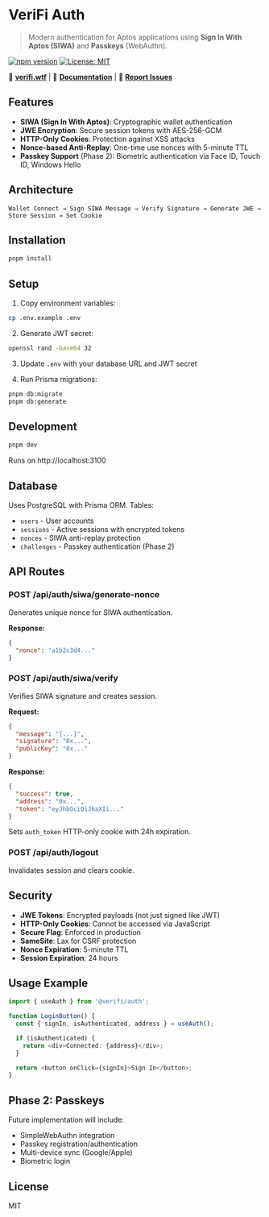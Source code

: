 # VeriFi Auth

> Modern authentication for Aptos applications using **Sign In With Aptos (SIWA)** and **Passkeys** (WebAuthn).

[![npm version](https://img.shields.io/npm/v/@verifi-sdk/auth.svg)](https://www.npmjs.com/package/@verifi-sdk/auth)
[![License: MIT](https://img.shields.io/badge/License-MIT-yellow.svg)](https://opensource.org/licenses/MIT)

🔗 **[verifi.wtf](https://verifi.wtf)** | 📖 **[Documentation](./USAGE.md)** | 🐛 **[Report Issues](https://github.com/verifi-labs/verifi-sdk/issues)**

## Features

- **SIWA (Sign In With Aptos)**: Cryptographic wallet authentication
- **JWE Encryption**: Secure session tokens with AES-256-GCM
- **HTTP-Only Cookies**: Protection against XSS attacks
- **Nonce-based Anti-Replay**: One-time use nonces with 5-minute TTL
- **Passkey Support** (Phase 2): Biometric authentication via Face ID, Touch ID, Windows Hello

## Architecture

```
Wallet Connect → Sign SIWA Message → Verify Signature → Generate JWE → Store Session → Set Cookie
```

## Installation

```bash
pnpm install
```

## Setup

1. Copy environment variables:
```bash
cp .env.example .env
```

2. Generate JWT secret:
```bash
openssl rand -base64 32
```

3. Update `.env` with your database URL and JWT secret

4. Run Prisma migrations:
```bash
pnpm db:migrate
pnpm db:generate
```

## Development

```bash
pnpm dev
```

Runs on http://localhost:3100

## Database

Uses PostgreSQL with Prisma ORM. Tables:
- `users` - User accounts
- `sessions` - Active sessions with encrypted tokens
- `nonces` - SIWA anti-replay protection
- `challenges` - Passkey authentication (Phase 2)

## API Routes

### POST /api/auth/siwa/generate-nonce
Generates unique nonce for SIWA authentication.

**Response:**
```json
{
  "nonce": "a1b2c3d4..."
}
```

### POST /api/auth/siwa/verify
Verifies SIWA signature and creates session.

**Request:**
```json
{
  "message": "{...}",
  "signature": "0x...",
  "publicKey": "0x..."
}
```

**Response:**
```json
{
  "success": true,
  "address": "0x...",
  "token": "eyJhbGciOiJkaXIi..."
}
```

Sets `auth_token` HTTP-only cookie with 24h expiration.

### POST /api/auth/logout
Invalidates session and clears cookie.

## Security

- **JWE Tokens**: Encrypted payloads (not just signed like JWT)
- **HTTP-Only Cookies**: Cannot be accessed via JavaScript
- **Secure Flag**: Enforced in production
- **SameSite**: Lax for CSRF protection
- **Nonce Expiration**: 5-minute TTL
- **Session Expiration**: 24 hours

## Usage Example

```typescript
import { useAuth } from '@verifi/auth';

function LoginButton() {
  const { signIn, isAuthenticated, address } = useAuth();

  if (isAuthenticated) {
    return <div>Connected: {address}</div>;
  }

  return <button onClick={signIn}>Sign In</button>;
}
```

## Phase 2: Passkeys

Future implementation will include:
- SimpleWebAuthn integration
- Passkey registration/authentication
- Multi-device sync (Google/Apple)
- Biometric login

## License

MIT

